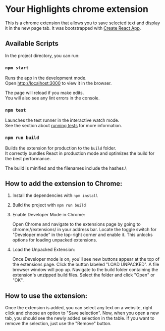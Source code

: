 # Your Highlights chrome extension

This is a chrome extension that allows you to save selected text and display it in the new page tab. It was bootstrapped with [Create React App](https://github.com/facebook/create-react-app).

## Available Scripts

In the project directory, you can run:

### `npm start`

Runs the app in the development mode.\
Open [http://localhost:3000](http://localhost:3000) to view it in the browser.

The page will reload if you make edits.\
You will also see any lint errors in the console.

### `npm test`

Launches the test runner in the interactive watch mode.\
See the section about [running tests](https://facebook.github.io/create-react-app/docs/running-tests) for more information.

### `npm run build`

Builds the extension for production to the `build` folder.\
It correctly bundles React in production mode and optimizes the build for the best performance.

The build is minified and the filenames include the hashes.\

## How to add the extension to Chrome:

1. Install the dependencies with `npm install`

2. Build the project with `npm run build`

3. Enable Developer Mode in Chrome:

   Open Chrome and navigate to the extensions page by going to chrome://extensions/ in your address bar.
   Locate the toggle switch for "Developer mode" in the top-right corner and enable it. This unlocks options for loading unpacked extensions.

4. Load the Unpacked Extension:

   Once Developer mode is on, you'll see new buttons appear at the top of the extensions page. Click the button labeled "LOAD UNPACKED".
   A file browser window will pop up. Navigate to the build folder containing the extension's unzipped build files. Select the folder and click "Open" or "OK".

## How to use the extension:

Once the extension is added, you can select any text on a website, right click and choose an option to "Save selection". Now, when you open a new tab, you should see the newly added selection in the table.
If you want to remove the selection, just use the "Remove" button.
